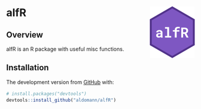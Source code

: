 
# alfR <img src="man/figures/logo.png" align="right" width="120" />

<!-- badges: start -->

<!-- badges: end -->

## Overview

alfR is an R package with useful misc functions.

## Installation

<!-- You can install the released version of alfR from [CRAN](https://CRAN.R-project.org) with: -->

<!-- ``` r -->

<!-- install.packages("alfR") -->

<!-- ``` -->

<!-- And  -->

The development version from [GitHub](https://github.com/) with:

``` r
# install.packages("devtools")
devtools::install_github("aldomann/alfR")
```

<!-- ## Examples -->
